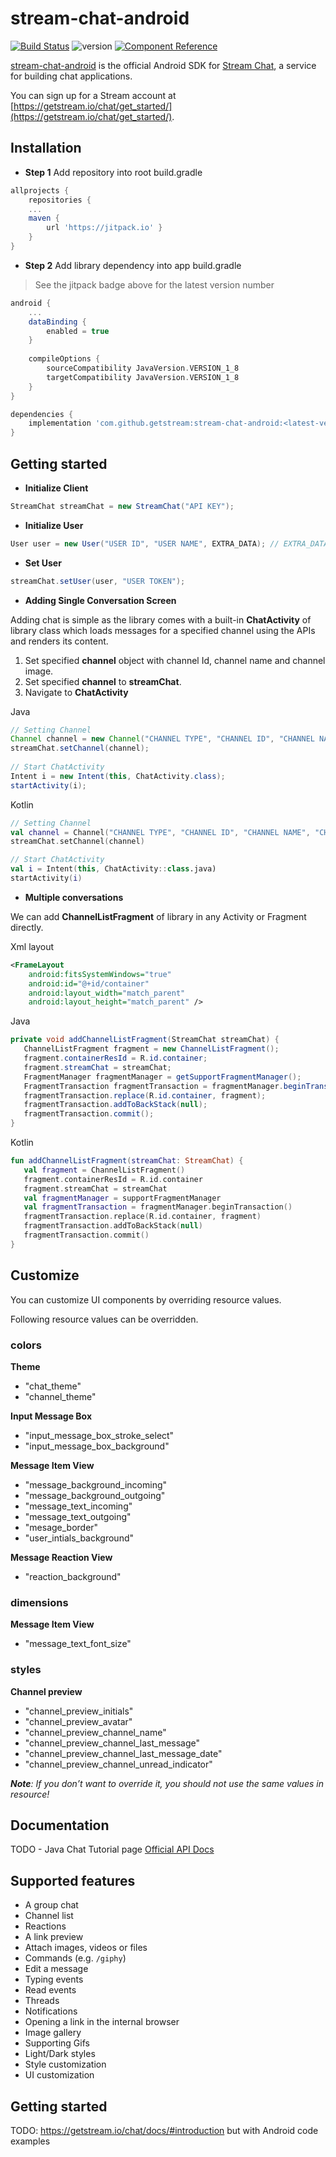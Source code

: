 # stream-chat-android

[![Build Status](https://travis-ci.com/GetStream/stream-chat-android.svg?branch=master)](https://travis-ci.com/GetStream/stream-chat-android) ![version](https://jitpack.io/v/GetStream/stream-chat-android.svg) [![Component Reference](https://img.shields.io/badge/docs-component%20reference-blue.svg)](https://getstream.github.io/stream-chat-android/)

[stream-chat-android](https://github.com/GetStream/stream-chat-android) is the official Android SDK for [Stream Chat](https://getstream.io/chat), a service for building chat applications.

You can sign up for a Stream account at [https://getstream.io/chat/get_started/](https://getstream.io/chat/get_started/).

## Installation

- **Step 1** Add repository into root build.gradle

~~~gradle
allprojects {
    repositories {
    ...
    maven {
        url 'https://jitpack.io' }
    }
}
~~~

- **Step 2** Add library dependency into app build.gradle

> See the jitpack badge above for the latest version number

~~~gradle
android {
    ...
    dataBinding {
        enabled = true
    }
	
    compileOptions {
        sourceCompatibility JavaVersion.VERSION_1_8
        targetCompatibility JavaVersion.VERSION_1_8
    }
}

dependencies {
    implementation 'com.github.getstream:stream-chat-android:<latest-version>'
}
~~~

## Getting started

- **Initialize Client**

~~~java
StreamChat streamChat = new StreamChat("API KEY");
~~~

- **Initialize User**

~~~java
User user = new User("USER ID", "USER NAME", EXTRA_DATA); // EXTRA_DATA : HashMap
~~~

- **Set User**

~~~java
streamChat.setUser(user, "USER TOKEN");
~~~

- **Adding Single Conversation Screen**

Adding chat is simple as the library comes with a built-in **ChatActivity** of library class which loads messages for a specified channel using the APIs and renders its content.

  1. Set specified **channel** object with channel Id, channel name and channel image.
  2. Set  specified **channel** to **streamChat**.
  3. Navigate to **ChatActivity** 

 Java
~~~java
// Setting Channel
Channel channel = new Channel("CHANNEL TYPE", "CHANNEL ID", "CHANNEL NAME", "CHANNEL IMAGE", EXTRA_DATA); // EXTRA_DATA : HashMap
streamChat.setChannel(channel);
 
// Start ChatActivity
Intent i = new Intent(this, ChatActivity.class);
startActivity(i);
~~~

 Kotlin 
~~~kotlin
// Setting Channel
val channel = Channel("CHANNEL TYPE", "CHANNEL ID", "CHANNEL NAME", "CHANNEL IMAGE", EXTRA_DATA) // EXTRA_DATA : HashMap
streamChat.setChannel(channel)

// Start ChatActivity
val i = Intent(this, ChatActivity::class.java)
startActivity(i)
~~~

- **Multiple conversations**

We can add **ChannelListFragment** of library in any Activity or Fragment directly.

 Xml layout

~~~xml
<FrameLayout
    android:fitsSystemWindows="true"
    android:id="@+id/container"
    android:layout_width="match_parent"
    android:layout_height="match_parent" />	
~~~

 Java
~~~java
private void addChannelListFragment(StreamChat streamChat) {
   ChannelListFragment fragment = new ChannelListFragment(); 
   fragment.containerResId = R.id.container;
   fragment.streamChat = streamChat;
   FragmentManager fragmentManager = getSupportFragmentManager();
   FragmentTransaction fragmentTransaction = fragmentManager.beginTransaction();
   fragmentTransaction.replace(R.id.container, fragment);
   fragmentTransaction.addToBackStack(null);
   fragmentTransaction.commit();
}
~~~

 Kotlin
~~~kotlin
fun addChannelListFragment(streamChat: StreamChat) {
   val fragment = ChannelListFragment()
   fragment.containerResId = R.id.container
   fragment.streamChat = streamChat
   val fragmentManager = supportFragmentManager
   val fragmentTransaction = fragmentManager.beginTransaction()
   fragmentTransaction.replace(R.id.container, fragment)
   fragmentTransaction.addToBackStack(null)
   fragmentTransaction.commit()
}
~~~

## Customize

You can customize UI components by overriding resource values.

Following resource values can be overridden. 

### colors
**Theme**
- "chat_theme"
- "channel_theme"
 
**Input Message Box**
- "input_message_box_stroke_select"
- "input_message_box_background"
 
**Message Item View**
- "message_background_incoming"
- "message_background_outgoing"
- "message_text_incoming"
- "message_text_outgoing"
- "mesage_border"
- "user_intials_background"
 
**Message Reaction View**
- "reaction_background"

### dimensions
**Message Item View**
- "message_text_font_size"

### styles
**Channel preview**
- "channel_preview_initials"
- "channel_preview_avatar"
- "channel_preview_channel_name"
- "channel_preview_channel_last_message"
- "channel_preview_channel_last_message_date"
- "channel_preview_channel_unread_indicator"

***Note**: If you don’t want to override it, you should not use the same values in resource!*


## Documentation

TODO - Java Chat Tutorial page
[Official API Docs](https://getstream.io/chat/docs)

## Supported features

- A group chat
- Channel list
- Reactions
- A link preview
- Attach images, videos or files
- Commands (e.g. `/giphy`)
- Edit a message
- Typing events
- Read events
- Threads
- Notifications
- Opening a link in the internal browser
- Image gallery
- Supporting Gifs
- Light/Dark styles
- Style customization
- UI customization

## Getting started


TODO: https://getstream.io/chat/docs/#introduction but with Android code examples
